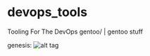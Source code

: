 # devops_tools
Tooling For The DevOps
gentoo/ | gentoo stuff

genesis:
![alt tag](https://raw.github.com/ccon-io/devops_tools/master/genisys.png)
